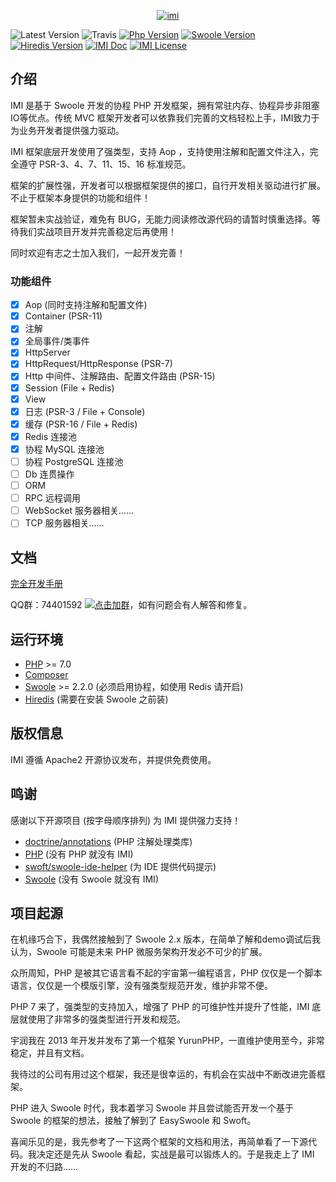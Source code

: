 <p align="center">
    <a href="https://www.imiphp.com" target="_blank">
        <img src="" alt="imi" />
    </a>
</p>

![Latest Version](https://img.shields.io/packagist/v/yurunsoft/imi.svg?style=for-the-badge)
![Travis](https://img.shields.io/travis/USER/REPO.svg?style=for-the-badge)
[![Php Version](https://img.shields.io/badge/php-%3E=7.0-brightgreen.svg?style=for-the-badge)](https://secure.php.net/)
[![Swoole Version](https://img.shields.io/badge/swoole-%3E=2.2.0-brightgreen.svg?style=for-the-badge)](https://github.com/swoole/swoole-src)
[![Hiredis Version](https://img.shields.io/badge/hiredis-%3E=0.1-brightgreen.svg?style=for-the-badge)](https://github.com/redis/hiredis)
[![IMI Doc](https://img.shields.io/badge/docs-passing-green.svg?style=for-the-badge)](https://doc.imiphp.com)
[![IMI License](https://img.shields.io/hexpm/l/plug.svg?style=for-the-badge)](https://github.com/Yurunsoft/imi/blob/master/LICENSE)

## 介绍

IMI 是基于 Swoole 开发的协程 PHP 开发框架，拥有常驻内存、协程异步非阻塞IO等优点。传统 MVC 框架开发者可以依靠我们完善的文档轻松上手，IMI致力于为业务开发者提供强力驱动。

IMI 框架底层开发使用了强类型，支持 Aop ，支持使用注解和配置文件注入，完全遵守 PSR-3、4、7、11、15、16 标准规范。

框架的扩展性强，开发者可以根据框架提供的接口，自行开发相关驱动进行扩展。不止于框架本身提供的功能和组件！

框架暂未实战验证，难免有 BUG，无能力阅读修改源代码的请暂时慎重选择。等待我们实战项目开发并完善稳定后再使用！

同时欢迎有志之士加入我们，一起开发完善！

### 功能组件

- [x] Aop (同时支持注解和配置文件)
- [x] Container (PSR-11)
- [x] 注解
- [x] 全局事件/类事件
- [x] HttpServer
- [x] HttpRequest/HttpResponse (PSR-7)
- [x] Http 中间件、注解路由、配置文件路由 (PSR-15)
- [x] Session (File + Redis)
- [x] View
- [x] 日志 (PSR-3 / File + Console)
- [x] 缓存 (PSR-16 / File + Redis)
- [x] Redis 连接池
- [x] 协程 MySQL 连接池
- [ ] 协程 PostgreSQL 连接池
- [ ] Db 连贯操作
- [ ] ORM
- [ ] RPC 远程调用
- [ ] WebSocket 服务器相关……
- [ ] TCP 服务器相关……

## 文档

[完全开发手册](https://doc.imiphp.com)

QQ群：74401592 [![点击加群](https://pub.idqqimg.com/wpa/images/group.png "点击加群")](https://shang.qq.com/wpa/qunwpa?idkey=e2e6b49e9a648aae5285b3aba155d59107bb66fde02e229e078bd7359cac8ac3)，如有问题会有人解答和修复。

## 运行环境

- [PHP](https://php.net/) >= 7.0
- [Composer](https://getcomposer.org/)
- [Swoole](https://www.swoole.com/) >= 2.2.0 (必须启用协程，如使用 Redis 请开启)
- [Hiredis](https://github.com/redis/hiredis/releases) (需要在安装 Swoole 之前装)

## 版权信息

IMI 遵循 Apache2 开源协议发布，并提供免费使用。

## 鸣谢

感谢以下开源项目 (按字母顺序排列) 为 IMI 提供强力支持！

- [doctrine/annotations](https://github.com/doctrine/annotations) (PHP 注解处理类库)
- [PHP](https://php.net/) (没有 PHP 就没有 IMI)
- [swoft/swoole-ide-helper](https://github.com/swoft-cloud/swoole-ide-helper) (为 IDE 提供代码提示)
- [Swoole](https://www.swoole.com/) (没有 Swoole 就没有 IMI)

## 项目起源

在机缘巧合下，我偶然接触到了 Swoole 2.x 版本，在简单了解和demo调试后我认为，Swoole 可能是未来 PHP 微服务架构开发必不可少的扩展。

众所周知，PHP 是被其它语言看不起的宇宙第一编程语言，PHP 仅仅是一个脚本语言，仅仅是一个模版引擎，没有强类型规范开发，维护非常不便。

PHP 7 来了，强类型的支持加入，增强了 PHP 的可维护性并提升了性能，IMI 底层就使用了非常多的强类型进行开发和规范。

宇润我在 2013 年开发并发布了第一个框架 YurunPHP，一直维护使用至今，非常稳定，并且有文档。

我待过的公司有用过这个框架，我还是很幸运的，有机会在实战中不断改进完善框架。

PHP 进入 Swoole 时代，我本着学习 Swoole 并且尝试能否开发一个基于 Swoole 的框架的想法，接触了解到了 EasySwoole 和 Swoft。

喜闻乐见的是，我先参考了一下这两个框架的文档和用法，再简单看了一下源代码。我决定还是先从 Swoole 看起，实战是最可以锻炼人的。于是我走上了 IMI 开发的不归路……
